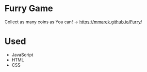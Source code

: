 # Furry Game
Collect as many coins as You can! -> https://mmarek.github.io/Furry/

# Used
- JavaScript
- HTML
- CSS
